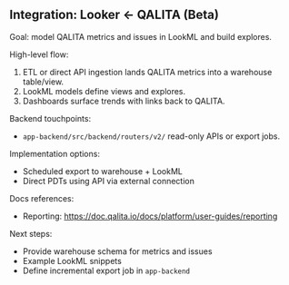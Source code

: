 ## Integration: Looker ← QALITA (Beta)

Goal: model QALITA metrics and issues in LookML and build explores.

High-level flow:

1. ETL or direct API ingestion lands QALITA metrics into a warehouse table/view.
2. LookML models define views and explores.
3. Dashboards surface trends with links back to QALITA.

Backend touchpoints:

- `app-backend/src/backend/routers/v2/` read-only APIs or export jobs.

Implementation options:

- Scheduled export to warehouse + LookML
- Direct PDTs using API via external connection

Docs references:

- Reporting: https://doc.qalita.io/docs/platform/user-guides/reporting

Next steps:

- Provide warehouse schema for metrics and issues
- Example LookML snippets
- Define incremental export job in `app-backend`


